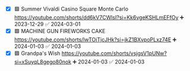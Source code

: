 - [x] 🟩 Summer Vivaldi Casino Square Monte Carlo https://youtube.com/shorts/dd6kV7CWlsI?si=Kk6vgeKSHLmEFfOy ➕ 2023-12-29 ✅ 2024-03-01
- [x] 🟩 MACHINE GUN FIREWORKS CAKE https://youtube.com/shorts/lwTOiTjcJHk?si=jkZ1BXvpoPLxz74E ➕ 2024-01-03 ✅ 2024-01-03
- [x] 🟩 Grandpa's Wish https://youtube.com/shorts/vsjgsV1pUNw?si=xSuyqL8gego80nok ➕ 2024-01-03 ✅ 2024-01-03
